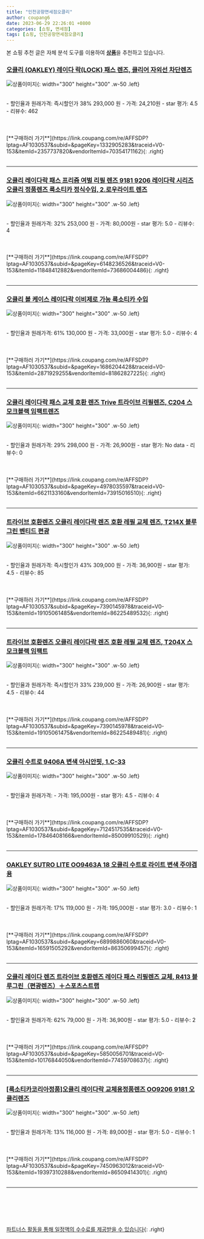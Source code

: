 ```yaml
---
title: "인천공항면세점오클리"
author: coupang6
date: 2023-06-29 22:26:01 +0800
categories: [쇼핑, 면세점]
tags: [쇼핑, 인천공항면세점오클리]
---
```


본 쇼핑 추천 글은 자체 분석 도구를 이용하여 [**상품**](https://link.coupang.com/a/bao1ui)을 추천하고 있습니다.

### [오클리 (OAKLEY) 레이다 락(LOCK) 패스 렌즈, 클리어 자외선 차단렌즈](https://link.coupang.com/re/AFFSDP?lptag=AF1030537&subid=&pageKey=1332905283&traceid=V0-153&itemId=2357737820&vendorItemId=70354171162)

![상품이미지](https://thumbnail10.coupangcdn.com/thumbnails/remote/230x230ex/image/vendor_inventory/7b15/ab4bc5bc675e4551452b8f8d5ac57a312b6c22c3d0a20c30e04c021fb377.jpg){: width="300" height="300" .w-50 .left}


<br>
- 할인율과 원래가격: 즉시할인가 38%  293,000   원
- 가격: 24,210원
- star 평가: 4.5
- 리뷰수: 462
<br>
<br>
<br>
<br>
[**구매하러 가기**](https://link.coupang.com/re/AFFSDP?lptag=AF1030537&subid=&pageKey=1332905283&traceid=V0-153&itemId=2357737820&vendorItemId=70354171162){: .right}
<br>
<br>

---

### [오클리 레이다락 패스 프리즘 여벌 리필 렌즈 9181 9206 레이다락 시리즈 오클리 정품렌즈 룩소티카 정식수입, 2.로우라이트 렌즈](https://link.coupang.com/re/AFFSDP?lptag=AF1030537&subid=&pageKey=6148236526&traceid=V0-153&itemId=11848412882&vendorItemId=73686004486)

![상품이미지](https://thumbnail8.coupangcdn.com/thumbnails/remote/230x230ex/image/vendor_inventory/d0a6/f0693d5086012de0b875bb78cf098c62b838aede43f8ae46be53e186be88.jpg){: width="300" height="300" .w-50 .left}


<br>
- 할인율과 원래가격: 32%  253,000   원
- 가격: 80,000원
- star 평가: 5.0
- 리뷰수: 4
<br>
<br>
<br>
<br>
[**구매하러 가기**](https://link.coupang.com/re/AFFSDP?lptag=AF1030537&subid=&pageKey=6148236526&traceid=V0-153&itemId=11848412882&vendorItemId=73686004486){: .right}
<br>
<br>

---

### [오클리 볼 케이스 레이다락 이비제로 가능 룩소티카 수입](https://link.coupang.com/re/AFFSDP?lptag=AF1030537&subid=&pageKey=1686204428&traceid=V0-153&itemId=2871929255&vendorItemId=81862827225)

![상품이미지](https://thumbnail6.coupangcdn.com/thumbnails/remote/230x230ex/image/vendor_inventory/60bb/f6abf825ed286f503e5aa28f807faaea98de0d90bd588f7cbb6d0009f421.jpg){: width="300" height="300" .w-50 .left}


<br>
- 할인율과 원래가격: 61%  130,000   원
- 가격: 33,000원
- star 평가: 5.0
- 리뷰수: 4
<br>
<br>
<br>
<br>
[**구매하러 가기**](https://link.coupang.com/re/AFFSDP?lptag=AF1030537&subid=&pageKey=1686204428&traceid=V0-153&itemId=2871929255&vendorItemId=81862827225){: .right}
<br>
<br>

---

### [오클리 레이다락 패스 교체 호환 렌즈 Trive 트라이브 리필렌즈, C204 스모크블랙 임팩트렌즈](https://link.coupang.com/re/AFFSDP?lptag=AF1030537&subid=&pageKey=4978035597&traceid=V0-153&itemId=6621133160&vendorItemId=73915016510)

![상품이미지](https://thumbnail8.coupangcdn.com/thumbnails/remote/230x230ex/image/vendor_inventory/d9ab/01e9c2794fd609e7e32f001c4426a71009e7671eb7defc84fafc562de82f.jpg){: width="300" height="300" .w-50 .left}


<br>
- 할인율과 원래가격: 29%  298,000   원
- 가격: 26,900원
- star 평가: No data
- 리뷰수: 0
<br>
<br>
<br>
<br>
[**구매하러 가기**](https://link.coupang.com/re/AFFSDP?lptag=AF1030537&subid=&pageKey=4978035597&traceid=V0-153&itemId=6621133160&vendorItemId=73915016510){: .right}
<br>
<br>

---

### [트라이브 호환렌즈 오클리 레이다락 렌즈 호환 레필 교체 렌즈, T214X 블루그린 벤티드 편광](https://link.coupang.com/re/AFFSDP?lptag=AF1030537&subid=&pageKey=7390145978&traceid=V0-153&itemId=19105061485&vendorItemId=86225489532)

![상품이미지](https://thumbnail10.coupangcdn.com/thumbnails/remote/230x230ex/image/vendor_inventory/a866/4da72928eb4db269048692355562b3d0dc401190e1e1bbecae2fbb1a799b.jpg){: width="300" height="300" .w-50 .left}


<br>
- 할인율과 원래가격: 즉시할인가 43%  309,000   원
- 가격: 36,900원
- star 평가: 4.5
- 리뷰수: 85
<br>
<br>
<br>
<br>
[**구매하러 가기**](https://link.coupang.com/re/AFFSDP?lptag=AF1030537&subid=&pageKey=7390145978&traceid=V0-153&itemId=19105061485&vendorItemId=86225489532){: .right}
<br>
<br>

---

### [트라이브 호환렌즈 오클리 레이다락 렌즈 호환 레필 교체 렌즈, T204X 스모크블랙 임팩트](https://link.coupang.com/re/AFFSDP?lptag=AF1030537&subid=&pageKey=7390145978&traceid=V0-153&itemId=19105061475&vendorItemId=86225489481)

![상품이미지](https://thumbnail9.coupangcdn.com/thumbnails/remote/230x230ex/image/vendor_inventory/420f/acbecfcadaefa67716f253fed5036b14f49c202154b36c319fdb1894a6b1.jpg){: width="300" height="300" .w-50 .left}


<br>
- 할인율과 원래가격: 즉시할인가 33%  239,000   원
- 가격: 26,900원
- star 평가: 4.5
- 리뷰수: 44
<br>
<br>
<br>
<br>
[**구매하러 가기**](https://link.coupang.com/re/AFFSDP?lptag=AF1030537&subid=&pageKey=7390145978&traceid=V0-153&itemId=19105061475&vendorItemId=86225489481){: .right}
<br>
<br>

---

### [오클리 수트로 9406A 변색 아시안핏, 1.C-33](https://link.coupang.com/re/AFFSDP?lptag=AF1030537&subid=&pageKey=7124517535&traceid=V0-153&itemId=17846408166&vendorItemId=85009910529)

![상품이미지](https://thumbnail6.coupangcdn.com/thumbnails/remote/230x230ex/image/vendor_inventory/fdce/f8d9efa58c8d122ebb4ee54f10261567a9f1e3b67e9d05ac19fe6251c5ef.jpg){: width="300" height="300" .w-50 .left}


<br>
- 할인율과 원래가격: 
- 가격: 195,000원
- star 평가: 4.5
- 리뷰수: 4
<br>
<br>
<br>
<br>
[**구매하러 가기**](https://link.coupang.com/re/AFFSDP?lptag=AF1030537&subid=&pageKey=7124517535&traceid=V0-153&itemId=17846408166&vendorItemId=85009910529){: .right}
<br>
<br>

---

### [OAKLEY SUTRO LITE OO9463A 18 오클리 수트로 라이트 변색 주야겸용](https://link.coupang.com/re/AFFSDP?lptag=AF1030537&subid=&pageKey=6899886060&traceid=V0-153&itemId=16591505292&vendorItemId=86350699457)

![상품이미지](https://thumbnail6.coupangcdn.com/thumbnails/remote/230x230ex/image/vendor_inventory/642a/50fc201842d276d143893e1b283c435cc2f4a0eb75f5be34e3a7fe3b0d81.jpg){: width="300" height="300" .w-50 .left}


<br>
- 할인율과 원래가격: 17%  119,000   원
- 가격: 195,000원
- star 평가: 3.0
- 리뷰수: 1
<br>
<br>
<br>
<br>
[**구매하러 가기**](https://link.coupang.com/re/AFFSDP?lptag=AF1030537&subid=&pageKey=6899886060&traceid=V0-153&itemId=16591505292&vendorItemId=86350699457){: .right}
<br>
<br>

---

### [오클리 레이다 렌즈 트라이브 호환렌즈 레이다 패스 리필렌즈 교체, R413 블루그린（편광렌즈）＋스포츠스트랩](https://link.coupang.com/re/AFFSDP?lptag=AF1030537&subid=&pageKey=5850056701&traceid=V0-153&itemId=10176844050&vendorItemId=77459708637)

![상품이미지](https://thumbnail10.coupangcdn.com/thumbnails/remote/230x230ex/image/vendor_inventory/9651/a60d421cb2d71353cfcb231da2451bec4ab473d6ef760ce706e988cda92f.jpg){: width="300" height="300" .w-50 .left}


<br>
- 할인율과 원래가격: 62%  79,000   원
- 가격: 36,900원
- star 평가: 5.0
- 리뷰수: 2
<br>
<br>
<br>
<br>
[**구매하러 가기**](https://link.coupang.com/re/AFFSDP?lptag=AF1030537&subid=&pageKey=5850056701&traceid=V0-153&itemId=10176844050&vendorItemId=77459708637){: .right}
<br>
<br>

---

### [[룩소티카코리아정품]오클리 레이다락 교체용정품렌즈 OO9206 9181 오클리렌즈](https://link.coupang.com/re/AFFSDP?lptag=AF1030537&subid=&pageKey=7450963012&traceid=V0-153&itemId=19397310288&vendorItemId=86509414301)

![상품이미지](https://thumbnail7.coupangcdn.com/thumbnails/remote/230x230ex/image/vendor_inventory/722b/5d696450ed3d04b677efde88e57e33166a1884dbf2d06d5923fdec5458e1.jpg){: width="300" height="300" .w-50 .left}


<br>
- 할인율과 원래가격: 13%  116,000   원
- 가격: 89,000원
- star 평가: 5.0
- 리뷰수: 1
<br>
<br>
<br>
<br>
[**구매하러 가기**](https://link.coupang.com/re/AFFSDP?lptag=AF1030537&subid=&pageKey=7450963012&traceid=V0-153&itemId=19397310288&vendorItemId=86509414301){: .right}
<br>
<br>

---
<br><br><br><br><br> [파트너스 활동을 통해 일정액의 수수료를 제공받을 수 있습니다](https://link.coupang.com/a/bao1ui){: .right}